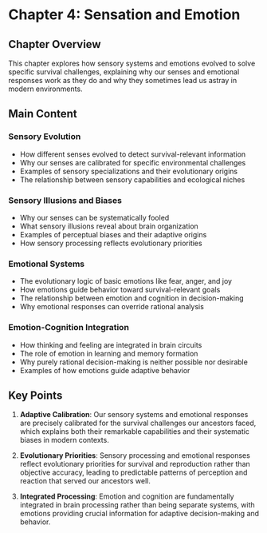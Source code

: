 # Chapter 4: Sensation and Emotion

## Chapter Overview
This chapter explores how sensory systems and emotions evolved to solve specific survival challenges, explaining why our senses and emotional responses work as they do and why they sometimes lead us astray in modern environments.

## Main Content

### Sensory Evolution
- How different senses evolved to detect survival-relevant information
- Why our senses are calibrated for specific environmental challenges
- Examples of sensory specializations and their evolutionary origins
- The relationship between sensory capabilities and ecological niches

### Sensory Illusions and Biases
- Why our senses can be systematically fooled
- What sensory illusions reveal about brain organization
- Examples of perceptual biases and their adaptive origins
- How sensory processing reflects evolutionary priorities

### Emotional Systems
- The evolutionary logic of basic emotions like fear, anger, and joy
- How emotions guide behavior toward survival-relevant goals
- The relationship between emotion and cognition in decision-making
- Why emotional responses can override rational analysis

### Emotion-Cognition Integration
- How thinking and feeling are integrated in brain circuits
- The role of emotion in learning and memory formation
- Why purely rational decision-making is neither possible nor desirable
- Examples of how emotions guide adaptive behavior

## Key Points

1. **Adaptive Calibration**: Our sensory systems and emotional responses are precisely calibrated for the survival challenges our ancestors faced, which explains both their remarkable capabilities and their systematic biases in modern contexts.

2. **Evolutionary Priorities**: Sensory processing and emotional responses reflect evolutionary priorities for survival and reproduction rather than objective accuracy, leading to predictable patterns of perception and reaction that served our ancestors well.

3. **Integrated Processing**: Emotion and cognition are fundamentally integrated in brain processing rather than being separate systems, with emotions providing crucial information for adaptive decision-making and behavior.